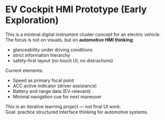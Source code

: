 # EV Cockpit HMI Prototype (Early Exploration)

This is a minimal digital instrument cluster concept for an electric vehicle.  
The focus is not on visuals, but on **automotive HMI thinking**:

- glanceability under driving conditions  
- strict information hierarchy  
- safety-first layout (no touch UI, no distractions)

Current elements:
- Speed as primary focal point
- ACC active indicator (driver assistance)
- Battery and range data (EV-relevant)
- Minimal navigation cue for next maneuver

This is an iterative learning project — not final UI work.  
Goal: practice structured interface thinking for automotive systems.

